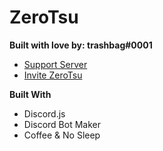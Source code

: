 # ZeroTsu



**Built with love by: trashbag#0001**

* [Support Server](https://discord.gg/RA7cv9N)
* [Invite ZeroTsu](https://discordapp.com/oauth2/authorize?client_id=440672373109293066&scope=bot&permissions=2146958591)


**Built With**
* Discord.js
* Discord Bot Maker
* Coffee & No Sleep

